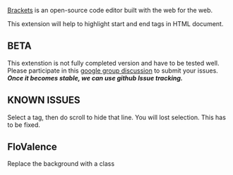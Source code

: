 [Brackets](https://github.com/adobe/brackets) is an open-source code editor built with the web for the web.

This extension will help to highlight start and end tags in HTML document.

BETA 
----
This extenstion is not fully completed version and have to be tested well. Please participate in this [google group discussion](https://groups.google.com/forum/?fromgroups#!topic/brackets-dev/Dl9mOPBNQUA) to submit your issues.
***Once it becomes stable, we can use github Issue tracking.***
   
KNOWN ISSUES
----
Select a tag, then do scroll to hide that line. You will lost selection. This has to be fixed.


FloValence 
-------
Replace the background with a class